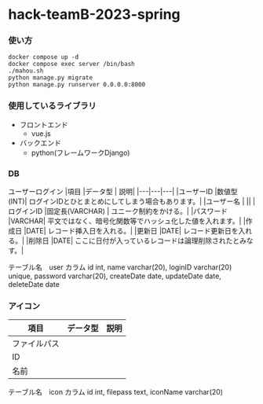 # hack-teamB-2023-spring

### 使い方
```
docker compose up -d
docker compose exec server /bin/bash
./mahou.sh
python manage.py migrate
python manage.py runserver 0.0.0.0:8000
```

### 使用しているライブラリ
- フロントエンド
    - vue.js
- バックエンド
    - python(フレームワークDjango)

### DB
ユーザーログイン
|項目	|データ型	| 説明|
|---|---|---|
|ユーザーID	|数値型(INT)|	 ログインIDとひとまとめにしてしまう場合もあります。|
|ユーザー名	|	||
|ログインID	|固定長(VARCHAR)	| ユニーク制約をかける。|
|パスワード	|VARCHAR|	 平文ではなく、暗号化関数等でハッシュ化した値を入れます。|
|作成日	|DATE|	レコード挿入日を入れる。|
|更新日	|DATE|	レコード更新日を入れる。|
|削除日	|DATE|	ここに日付が入っているレコードは論理削除されたとみなす。|

テーブル名　user
カラム id int, name varchar(20), loginID varchar(20) unique, password varchar(20), createDate date, updateDate date, deleteDate date

### アイコン

|項目	|データ型	| 説明|
|---|---|---|
|ファイルパス|||
|ID|||
|名前|||

テーブル名　icon
カラム id int, filepass text, iconName varchar(20)


